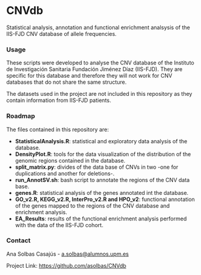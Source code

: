 # CNVdb
Statistical analysis, annotation and functional enrichment analsysis of the IIS-FJD CNV database of allele frequencies. 

### Usage
These scripts were developed to analyse the CNV database of the Instituto de Investigación Sanitaria Fundación Jiménez Díaz (IIS-FJD). They are specific for this database and therefore they will not work for CNV databases that do not share the same structure. 

The datasets used in the project are not included in this repository as they contain information from IIS-FJD patients. 

### Roadmap
The files contained in this repository are: 
- __StatisticalAnalysis.R__: statistical and exploratory data analysis of the database. 
- __DensityPlot.R__: tools for the data visualization of the distribution of the genomic regions contained in the database. 
- __split_matrix.py__: divides of the data base of CNVs in two -one for duplications and another for deletions-. 
- __run_AnnotSV.sh__: bash script to annotate the regions of the CNV data base. 
- __genes.R__: statistical analysis of the genes annotated int the database. 
- __GO_v2.R, KEGG_v2.R, InterPro_v2.R and HPO_v2__: functional annotation of the genes mapped to the regions of the CNV database and enrichment analysis. 
- __EA_Results__: results of the functional enrichment analysis performed with the data of the IIS-FJD cohort. 

### Contact

Ana Solbas Casajús - a.solbas@alumnos.upm.es

Project Link: https://github.com/asolbas/CNVdb
